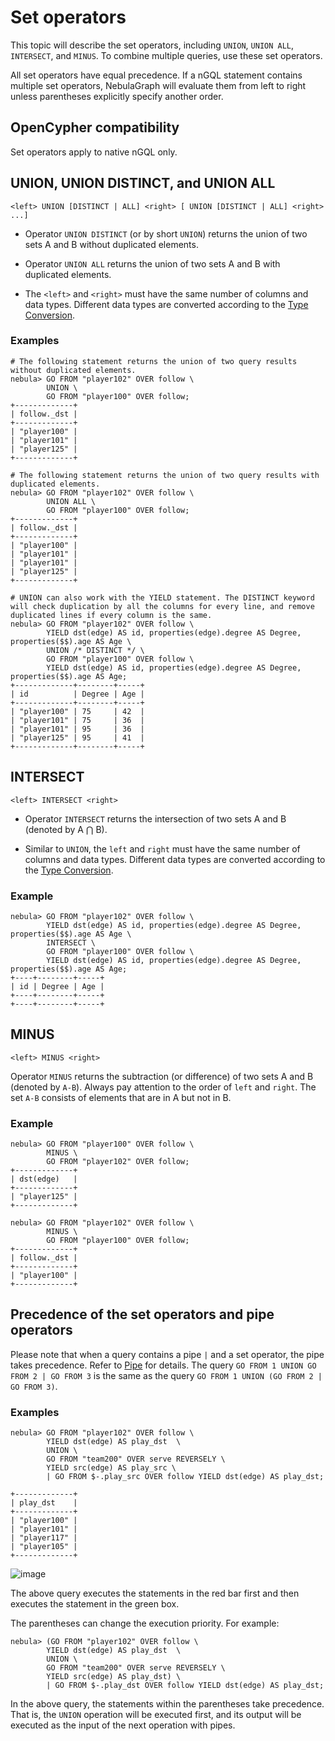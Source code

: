 # Set operators

This topic will describe the set operators, including `UNION`, `UNION ALL`, `INTERSECT`, and `MINUS`. To combine multiple queries, use these set operators.

All set operators have equal precedence. If a nGQL statement contains multiple set operators, NebulaGraph will evaluate them from left to right unless parentheses explicitly specify another order.

## OpenCypher compatibility

Set operators apply to native nGQL only.

## UNION, UNION DISTINCT, and UNION ALL

```ngql
<left> UNION [DISTINCT | ALL] <right> [ UNION [DISTINCT | ALL] <right> ...]
```

- Operator `UNION DISTINCT` (or by short `UNION`) returns the union of two sets A and B without duplicated elements.

- Operator `UNION ALL` returns the union of two sets A and B with duplicated elements.

- The `<left>` and `<right>` must have the same number of columns and data types. Different data types are converted according to the [Type Conversion](../3.data-types/9.type-conversion.md).

### Examples

```ngql
# The following statement returns the union of two query results without duplicated elements.
nebula> GO FROM "player102" OVER follow \
        UNION \
        GO FROM "player100" OVER follow;
+-------------+
| follow._dst |
+-------------+
| "player100" |
| "player101" |
| "player125" |
+-------------+

# The following statement returns the union of two query results with duplicated elements.
nebula> GO FROM "player102" OVER follow \
        UNION ALL \
        GO FROM "player100" OVER follow;
+-------------+
| follow._dst |
+-------------+
| "player100" |
| "player101" |
| "player101" |
| "player125" |
+-------------+

# UNION can also work with the YIELD statement. The DISTINCT keyword will check duplication by all the columns for every line, and remove duplicated lines if every column is the same.
nebula> GO FROM "player102" OVER follow \
        YIELD dst(edge) AS id, properties(edge).degree AS Degree, properties($$).age AS Age \
        UNION /* DISTINCT */ \
        GO FROM "player100" OVER follow \
        YIELD dst(edge) AS id, properties(edge).degree AS Degree, properties($$).age AS Age;
+-------------+--------+-----+
| id          | Degree | Age |
+-------------+--------+-----+
| "player100" | 75     | 42  |
| "player101" | 75     | 36  |
| "player101" | 95     | 36  |
| "player125" | 95     | 41  |
+-------------+--------+-----+
```

## INTERSECT

```ngql
<left> INTERSECT <right>
```

- Operator `INTERSECT` returns the intersection of two sets A and B (denoted by A ⋂ B).

- Similar to `UNION`, the `left` and `right` must have the same number of columns and data types. Different data types are converted according to the [Type Conversion](../3.data-types/9.type-conversion.md).

### Example

```ngql
nebula> GO FROM "player102" OVER follow \
        YIELD dst(edge) AS id, properties(edge).degree AS Degree, properties($$).age AS Age \
        INTERSECT \
        GO FROM "player100" OVER follow \
        YIELD dst(edge) AS id, properties(edge).degree AS Degree, properties($$).age AS Age;
+----+--------+-----+
| id | Degree | Age |
+----+--------+-----+
+----+--------+-----+
```

## MINUS

```ngql
<left> MINUS <right>
```

Operator `MINUS` returns the subtraction (or difference) of two sets A and B (denoted by `A-B`). Always pay attention to the order of `left` and `right`. The set `A-B` consists of elements that are in A but not in B.

### Example

```ngql
nebula> GO FROM "player100" OVER follow \
        MINUS \
        GO FROM "player102" OVER follow;
+-------------+
| dst(edge)   |
+-------------+
| "player125" |
+-------------+

nebula> GO FROM "player102" OVER follow \
        MINUS \
        GO FROM "player100" OVER follow;
+-------------+
| follow._dst |
+-------------+
| "player100" |
+-------------+
```

## Precedence of the set operators and pipe operators

Please note that when a query contains a pipe `|` and a set operator, the pipe takes precedence. Refer to [Pipe](../5.operators/4.pipe.md) for details. The query `GO FROM 1 UNION GO FROM 2 | GO FROM 3` is the same as the query `GO FROM 1 UNION (GO FROM 2 | GO FROM 3)`.

### Examples

```ngql
nebula> GO FROM "player102" OVER follow \
        YIELD dst(edge) AS play_dst  \
        UNION \
        GO FROM "team200" OVER serve REVERSELY \
        YIELD src(edge) AS play_src \
        | GO FROM $-.play_src OVER follow YIELD dst(edge) AS play_dst;

+-------------+
| play_dst    |
+-------------+
| "player100" |
| "player101" |
| "player117" |
| "player105" |
+-------------+
```

![image](https://user-images.githubusercontent.com/42762957/97955863-3a213000-1de2-11eb-8de3-2c78da30747c.png)

The above query executes the statements in the red bar first and then executes the statement in the green box.

The parentheses can change the execution priority. For example:

```ngql
nebula> (GO FROM "player102" OVER follow \
        YIELD dst(edge) AS play_dst  \
        UNION \
        GO FROM "team200" OVER serve REVERSELY \
        YIELD src(edge) AS play_dst) \
        | GO FROM $-.play_dst OVER follow YIELD dst(edge) AS play_dst;
```

In the above query, the statements within the parentheses take precedence. That is, the `UNION` operation will be executed first, and its output will be executed as the input of the next operation with pipes.
